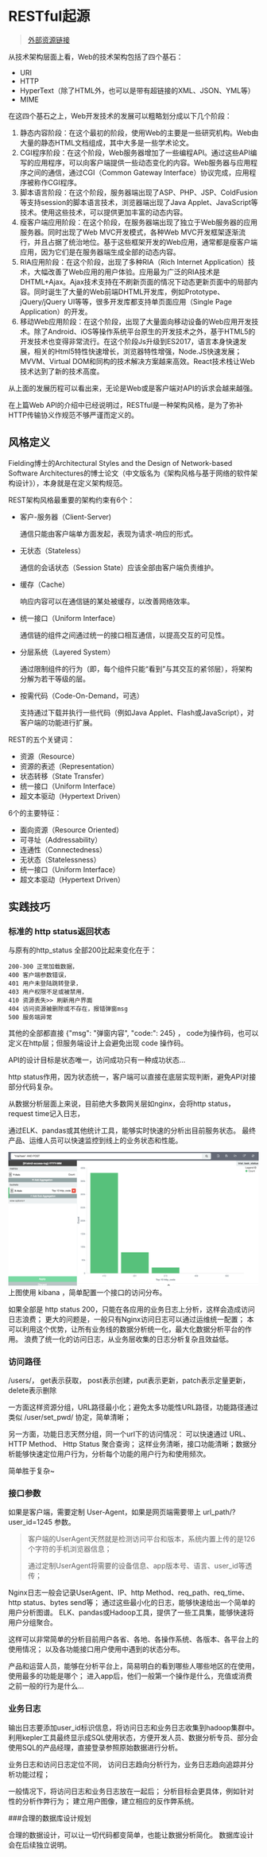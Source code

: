 # RESTful起源
> [外部资源链接](http://blog.sae.sina.com.cn/archives/370)

从技术架构层面上看，Web的技术架构包括了四个基石：

* URI
* HTTP
* HyperText（除了HTML外，也可以是带有超链接的XML、JSON、YML等）
* MIME

在这四个基石之上，Web开发技术的发展可以粗略划分成以下几个阶段：

1. 静态内容阶段：在这个最初的阶段，使用Web的主要是一些研究机构。Web由大量的静态HTML文档组成，其中大多是一些学术论文。
2. CGI程序阶段：在这个阶段，Web服务器增加了一些编程API。通过这些API编写的应用程序，可以向客户端提供一些动态变化的内容。Web服务器与应用程序之间的通信，通过CGI（Common Gateway Interface）协议完成，应用程序被称作CGI程序。
3. 脚本语言阶段：在这个阶段，服务器端出现了ASP、PHP、JSP、ColdFusion等支持session的脚本语言技术，浏览器端出现了Java Applet、JavaScript等技术。使用这些技术，可以提供更加丰富的动态内容。
4. 瘦客户端应用阶段：在这个阶段，在服务器端出现了独立于Web服务器的应用服务器。同时出现了Web MVC开发模式，各种Web MVC开发框架逐渐流行，并且占据了统治地位。基于这些框架开发的Web应用，通常都是瘦客户端应用，因为它们是在服务器端生成全部的动态内容。
5. RIA应用阶段：在这个阶段，出现了多种RIA（Rich Internet Application）技术，大幅改善了Web应用的用户体验。应用最为广泛的RIA技术是DHTML+Ajax。Ajax技术支持在不刷新页面的情况下动态更新页面中的局部内容。同时诞生了大量的Web前端DHTML开发库，例如Prototype、jQuery/jQuery UI等等，很多开发库都支持单页面应用（Single Page Application）的开发。
6. 移动Web应用阶段：在这个阶段，出现了大量面向移动设备的Web应用开发技术。除了Android、iOS等操作系统平台原生的开发技术之外，基于HTML5的开发技术也变得非常流行。在这个阶段Js升级到ES2017，语言本身快速发展，相关的Html5特性快速增长，浏览器特性增强，Node.JS快速发展；MVVM、Virtual DOM和同构的技术解决方案越来高效。React技术栈让Web技术达到了新的技术高度。

从上面的发展历程可以看出来，无论是Web或是客户端对API的诉求会越来越强。

在上篇Web API的介绍中已经说明过，RESTful是一种架构风格，是为了弥补HTTP传输协义作规范不够严谨而定义的。

## 风格定义
Fielding博士的Architectural Styles and the Design of Network-based Software Architectures的博士论文（中文版名为《架构风格与基于网络的软件架构设计》），本身就是在定义架构规范。

REST架构风格最重要的架构约束有6个：

* 客户-服务器（Client-Server)
	
	通信只能由客户端单方面发起，表现为请求-响应的形式。

* 无状态（Stateless）
	
	通信的会话状态（Session State）应该全部由客户端负责维护。

* 缓存（Cache）
	
	响应内容可以在通信链的某处被缓存，以改善网络效率。

* 统一接口（Uniform Interface）
	
	通信链的组件之间通过统一的接口相互通信，以提高交互的可见性。

* 分层系统（Layered System）
	
	通过限制组件的行为（即，每个组件只能“看到”与其交互的紧邻层），将架构分解为若干等级的层。

* 按需代码（Code-On-Demand，可选）
	
	支持通过下载并执行一些代码（例如Java Applet、Flash或JavaScript），对客户端的功能进行扩展。
	
REST的五个关键词：

- 资源（Resource）
- 资源的表述（Representation）
- 状态转移（State Transfer）
- 统一接口（Uniform Interface）
- 超文本驱动（Hypertext Driven）

6个的主要特征：

* 面向资源（Resource Oriented）
* 可寻址（Addressability）
* 连通性（Connectedness）
* 无状态（Statelessness）
* 统一接口（Uniform Interface）
* 超文本驱动（Hypertext Driven）

## 实践技巧

### 标准的 http status返回状态

与原有的http_status 全部200比起来变化在于：
	
	200-300 正常加载数据， 
	400 客户端参数错误， 
	401 用户未登陆跳转登录， 
	403 用户权限不足或被禁用， 
	410 资源丢失>> 刷新用户界面
	404 访问资源被删除或不存在，报错弹窗msg
	500 服务端异常

其他的全部都直接 {"msg": "弹窗内容", "code:": 245} ，
code为操作码，也可以定义在http层；但服务端设计上会避免出现 code 操作码。

API的设计目标是状态唯一，访问成功只有一种成功状态…

http status作用，因为状态统一，客户端可以直接在底层实现判断，避免API对接部分代码复杂。

从数据分析层面上来说，目前绝大多数网关层如nginx，会将http status， request time记入日志，

通过ELK、pandas或其他统计工具，能够实时快速的分析出目前服务状态。
最终产品、运维人员可以快速监控到线上的业务状态和性能。

![elk](../images/elk.png)
上图使用 kibana ，简单配置一个接口的访问分布。

如果全部是 http status 200，只能在各应用的业务日志上分析，这样会造成访问日志浪费；
更大的问题是，一般只有Nginx访问日志可以通过运维统一配置；
本可以利用这个优势，让所有业务线的数据分析统一化，最大化数据分析平台的作用。
浪费了统一化的访问日志，从业务层收集的日志分析复杂且效益低。

### 访问路径
 /users/， get表示获取， post表示创建，put表示更新，patch表示定量更新，delete表示删除

一方面这样资源分组，URL路径最小化；避免太多功能性URL路径，功能路径通过类似 /user/set_pwd/ 协定，简单清晰；

另一方面，功能日志天然分组，同一个url下的访问情况：
可以快速通过 URL、 HTTP Method、 Http Status 聚合查询；
这样业务清晰，接口功能清晰；数据分析能够快速定位用户行为，分析每个功能的用户行为和使用频次。

简单胜于复杂~

### 接口参数
如果是客户端，需要定制 User-Agent，如果是网页端需要带上 url_path/?user_id=1245 参数。

> 客户端的UserAgent天然就是检测访问平台和版本，系统内置上传的是126个字符的手机浏览器信息；
> 
> 通过定制UserAgent将需要的设备信息、app版本号、语言、user_id等透传；

Nginx日志一般会记录UserAgent、IP、http Method、req_path、req_time、http status、bytes send等；
通过这些最小化的日志，能够快速给出一个简单的用户分析图谱。
ELK、pandas或Hadoop工具，提供了一些工具集，能够快速将用户分组聚合。

这样可以非常简单的分析目前用户各省、各地、各操作系统、各版本、各平台上的使用情况；
以及各功能接口用户使用中遇到的状态分布。

产品和运营人员，能够在分析平台上，简易明白的看到哪些人哪些地区的在使用，使用最多的功能是哪个；
进入app后，他们一般第一个操作是什么，充值或消费之前一般的行为是什么…

### 业务日志
输出日志要添加user_id标识信息，将访问日志和业务日志收集到hadoop集群中。
利用kepler工具最终显示成SQL使用状态，方便开发人员、数据分析专员、部分会使用SQL的产品经理，直接登录参照原始数据进行分析。

业务日志和访问日志定位不同，
访问日志趋向分析行为，业务日志趋向追踪并分析功能过程；

一般情况下，将访问日志和业务日志放在一起后；
分析目标会更具体，例如针对性的分析作弊行为；
建立用户图像，建立相应的反作弊系统。

###合理的数据库设计规划

合理的数据设计，可以让一切代码都变简单，也能让数据分析简化。
数据库设计会在后续独立说明。
